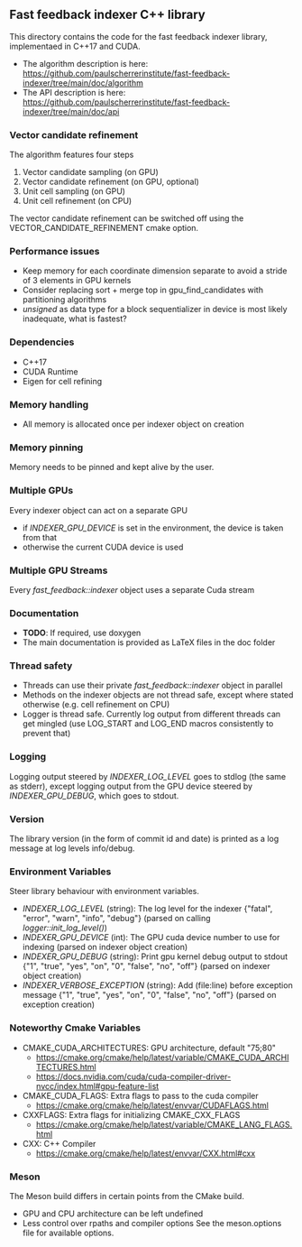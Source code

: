 ## Fast feedback indexer C++ library

This directory contains the code for the fast feedback indexer library, implementaed in C++17 and CUDA.

* The algorithm description is here: https://github.com/paulscherrerinstitute/fast-feedback-indexer/tree/main/doc/algorithm
* The API description is here: https://github.com/paulscherrerinstitute/fast-feedback-indexer/tree/main/doc/api

### Vector candidate refinement

The algorithm features four steps

 1. Vector candidate sampling (on GPU)
 1. Vector candidate refinement (on GPU, optional)
 1. Unit cell sampling (on GPU)
 1. Unit cell refinement (on CPU)

The vector candidate refinement can be switched off using the VECTOR_CANDIDATE_REFINEMENT cmake option.

### Performance issues

* Keep memory for each coordinate dimension separate to avoid a stride of 3 elements in GPU kernels
* Consider replacing sort + merge top in gpu_find_candidates with partitioning algorithms
* *unsigned* as data type for a block sequentializer in device is most likely inadequate, what is fastest?

### Dependencies

* C++17
* CUDA Runtime
* Eigen for cell refining

### Memory handling

* All memory is allocated once per indexer object on creation

### Memory pinning

Memory needs to be pinned and kept alive by the user.

### Multiple GPUs

Every indexer object can act on a separate GPU
* if *INDEXER_GPU_DEVICE* is set in the environment, the device is taken from that
* otherwise the current CUDA device is used

### Multiple GPU Streams

Every *fast_feedback::indexer* object uses a separate Cuda stream

### Documentation

* **TODO**: If required, use doxygen
* The main documentation is provided as LaTeX files in the doc folder

### Thread safety

* Threads can use their private *fast_feedback::indexer* object in parallel
* Methods on the indexer objects are not thread safe, except where stated otherwise (e.g. cell refinement on CPU)
* Logger is thread safe. Currently log output from different threads can get mingled (use LOG_START and LOG_END macros consistently to prevent that)

### Logging

Logging output steered by *INDEXER_LOG_LEVEL* goes to stdlog (the same as stderr), except logging output from the GPU device steered by *INDEXER_GPU_DEBUG*, which goes to stdout.

### Version

The library version (in the form of commit id and date) is printed as a log message at log levels info/debug.

### Environment Variables

Steer library behaviour with environment variables. 

* *INDEXER_LOG_LEVEL* (string): The log level for the indexer {"fatal", "error", "warn", "info", "debug"} (parsed on calling *logger::init_log_level()*)
* *INDEXER_GPU_DEVICE* (int): The GPU cuda device number to use for indexing (parsed on indexer object creation)
* *INDEXER_GPU_DEBUG* (string): Print gpu kernel debug output to stdout {"1", "true", "yes", "on", "0", "false", "no", "off"} (parsed on indexer object creation)
* *INDEXER_VERBOSE_EXCEPTION* (string): Add (file:line) before exception message {"1", "true", "yes", "on", "0", "false", "no", "off"} (parsed on exception creation)

### Noteworthy Cmake Variables

* CMAKE_CUDA_ARCHITECTURES: GPU architecture, default \"75;80\"
   * https://cmake.org/cmake/help/latest/variable/CMAKE_CUDA_ARCHITECTURES.html
   * https://docs.nvidia.com/cuda/cuda-compiler-driver-nvcc/index.html#gpu-feature-list
* CMAKE_CUDA_FLAGS: Extra flags to pass to the cuda compiler
   * https://cmake.org/cmake/help/latest/envvar/CUDAFLAGS.html
* CXXFLAGS: Extra flags for initializing CMAKE_CXX_FLAGS
   * https://cmake.org/cmake/help/latest/variable/CMAKE_LANG_FLAGS.html
* CXX: C++ Compiler
   * https://cmake.org/cmake/help/latest/envvar/CXX.html#cxx

### Meson

The Meson build differs in certain points from the CMake build.
* GPU and CPU architecture can be left undefined
* Less control over rpaths and compiler options
See the meson.options file for available options.
